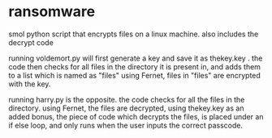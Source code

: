 # ransomware
smol python script that encrypts files on a linux machine. also includes the decrypt code

running voldemort.py will first generate a key and save it as thekey.key . 
the code then checks for all files in the directory it is present in, and adds them to a list which is named as "files"
using Fernet, files in "files" are encrypted with the key.

running harry.py is the opposite. 
the code checks for all the files in the directory.
using Fernet, the files are decrypted, using thekey.key
as an added bonus, the piece of code which decrypts the files, is placed under an if else loop, and only runs when the user inputs the correct passcode.
